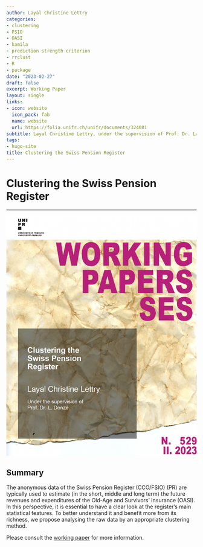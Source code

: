 ```yaml
---
author: Layal Christine Lettry
categories:
- clustering
- FSIO
- OASI
- kamila 
- prediction strength criterion
- rrclust
- R
- package
date: "2023-02-27"
draft: false
excerpt: Working Paper
layout: single
links:
- icon: website
  icon_pack: fab
  name: website
  url: https://folia.unifr.ch/unifr/documents/324081
subtitle: Layal Christine Lettry, under the supervision of Prof. Dr. Laurent Donzé
tags:
- hugo-site
title: Clustering the Swiss Pension Register
---
```

# Clustering the Swiss Pension Register
---

![Article](./featured-hex.png)

## Summary
The anonymous data of the Swiss Pension Register (CCO/FSIO) (PR) are typically used to estimate (in the short, middle and long term) the future revenues and expenditures of the Old-Age and Survivors’ Insurance (OASI). In this perspective, it is essential to have a clear look at the register’s main statistical features. To better understand it and benefit more from its richness, we propose analysing the raw data by an appropriate clustering method.


Please consult the [working paper](https://folia.unifr.ch/unifr/documents/324081) for more information.
